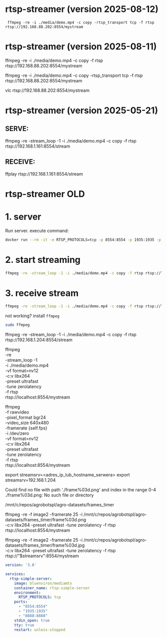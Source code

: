 # rtsp-streamer (version 2025-08-12)
```
 ffmpeg -re -i ./media/demo.mp4 -c copy -rtsp_transport tcp -f rtsp rtsp://192.168.88.202:8554/mystream
```

# rtsp-streamer (version 2025-08-11)

ffmpeg -re -i ./media/demo.mp4 -c copy -f rtsp rtsp://192.168.88.202:8554/mystream

ffmpeg -re -i ./media/demo.mp4 -c copy -rtsp_transport tcp -f rtsp rtsp://192.168.88.202:8554/mystream


vlc rtsp://192.168.88.202:8554/mystream

# rtsp-streamer (version 2025-05-21)
## SERVE:
ffmpeg -re -stream_loop -1 -i ./media/demo.mp4 -c copy -f rtsp rtsp://192.168.1.161:8554/stream
## RECEIVE:
ffplay rtsp://192.168.1.161:8554/stream


 
# rtsp-streamer OLD

# 1. server
Run server. execute command:
``` bash
docker run --rm -it -e RTSP_PROTOCOLS=tcp -p 8554:8554 -p 1935:1935 -p 8888:8888 aler9/rtsp-simple-server
```

# 2. start streaming
``` bash
ffmpeg -re -stream_loop -1 -i ./media/demo.mp4 -c copy -f rtsp rtsp://localhost:8554/mystream
```

# 3. receive stream

``` bash
ffmpeg -re -stream_loop -1 -i ./media/demo.mp4 -c copy -f rtsp rtsp://localhost:8554/stream
```
not working? install `ffmpeg`
``` bash
sudo ffmpeg
```


ffmpeg -re -stream_loop -1 -i ./media/demo.mp4 -c copy -f rtsp rtsp://192.168.1.204:8554/stream


ffmpeg \
-re \
-stream_loop -1 \
-i ./media/demo.mp4 \
-vf format=nv12 \
-c:v libx264 \
-preset ultrafast \
-tune zerolatency \
-f rtsp \
rtsp://localhost:8554/mystream



ffmpeg \
-f rawvideo \
-pixel_format bgr24 \
-video_size 640x480 \
-framerate {self.fps} \
-i /dev/zero \
-vf format=nv12 \
-c:v libx264 \
-preset ultrafast \
-tune zerolatency \
-f rtsp \
rtsp://localhost:8554/mystream


export streamsrv=<adres_ip_lub_hostname_serwera>
export streamsrv=192.168.1.204

 Could find no file with path './frame%03d.png' and index in the range 0-4
./frame%03d.png: No such file or directory

/mnt/c/repos/agrobotspl/agro-datasets/frames_timer

ffmpeg -re -f image2 -framerate 25 -i /mnt/c/repos/agrobotspl/agro-datasets/frames_timer/frame%03d.png \
    -c:v libx264 -preset ultrafast -tune zerolatency -f rtsp rtsp://localhost:8554/mystream

ffmpeg -re -f image2 -framerate 25 -i /mnt/c/repos/agrobotspl/agro-datasets/frames_timer/frame%03d.jpg \
    -c:v libx264 -preset ultrafast -tune zerolatency -f rtsp rtsp://"$streamsrv":8554/mystream



``` yaml
version: '3.8'

services:
  rtsp-simple-server:
    image: bluenviron/mediamtx
    container_name: rtsp-simple-server
    environment:
      RTSP_PROTOCOLS: tcp
    ports:
      - "8554:8554"
      - "1935:1935"
      - "8888:8888"
    stdin_open: true
    tty: true
    restart: unless-stopped

```
